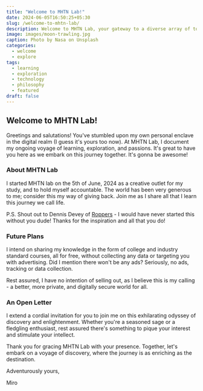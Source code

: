 ```yaml
---
title: "Welcome to MHTN Lab!"
date: 2024-06-05T16:50:25+05:30
slug: /welcome-to-mhtn-lab/
description: Welcome to MHTN Lab, your gateway to a diverse array of topics, from cutting-edge technology to timeless philosophical musings.
image: images/moon-trawling.jpg
caption: Photo by Nasa on Unsplash
categories:
  - welcome
  - explore
tags:
  - learning 
  - exploration 
  - technology
  - philosophy
  - featured
draft: false
---
```


## Welcome to MHTN Lab!

Greetings and salutations! You've stumbled upon my own personal enclave in the digital realm (I guess it's yours too now). At MHTN Lab, I document my ongoing voyage of learning, exploration, and passions. It's great to have you here as we embark on this journey together. It's gonna be awesome!

### About MHTN Lab

I started MHTN lab on the 5th of June, 2024 as a creative outlet for my study, and to hold myself accountable. The world has been very generous to me; consider this my way of giving back. Join me as I share all that I learn this journey we call life.

P.S. Shout out to Dennis Devey of [Roppers](https://www.roppers.org) - I would have never started this without you dude! Thanks for the inspiration and all that you do!

### Future Plans

I intend on sharing my knowledge in the form of college and industry standard courses, all for free, without collecting any data or targeting you with advertising. Did I mention there won't be any ads? Seriously, no ads, tracking or data collection.

Rest assured, I have no intention of selling out, as I believe this is my calling - a better, more private, and digitally secure world for all. 

### An Open Letter

I extend a cordial invitation for you to join me on this exhilarating odyssey of discovery and enlightenment. Whether you're a seasoned sage or a fledgling enthusiast, rest assured there's something to pique your interest and stimulate your intellect.

Thank you for gracing MHTN Lab with your presence. Together, let's embark on a voyage of discovery, where the journey is as enriching as the destination.

Adventurously yours,

Miro
